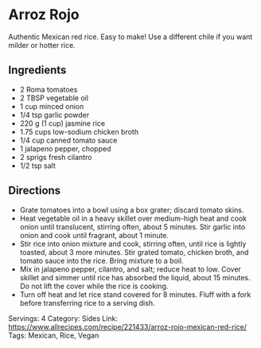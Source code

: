 # Arroz Rojo
Authentic Mexican red rice. Easy to make! Use a different chile if you want milder or hotter rice.
## Ingredients
- 2 Roma tomatoes
- 2 TBSP vegetable oil
- 1 cup minced onion
- 1/4 tsp garlic powder
- 220 g (1 cup) jasmine rice
- 1.75 cups low-sodium chicken broth
- 1/4 cup canned tomato sauce
- 1 jalapeno pepper, chopped
- 2 sprigs fresh cilantro
- 1/2 tsp salt
## Directions
- Grate tomatoes into a bowl using a box grater; discard tomato skins.
- Heat vegetable oil in a heavy skillet over medium-high heat and cook onion until translucent, stirring often, about 5 minutes. Stir garlic into onion and cook until fragrant, about 1 minute.
- Stir rice into onion mixture and cook, stirring often, until rice is lightly toasted, about 3 more minutes. Stir grated tomato, chicken broth, and tomato sauce into the rice. Bring mixture to a boil.
- Mix in jalapeno pepper, cilantro, and salt; reduce heat to low. Cover skillet and simmer until rice has absorbed the liquid, about 15 minutes. Do not lift the cover while the rice is cooking.
- Turn off heat and let rice stand covered for 8 minutes. Fluff with a fork before transferring rice to a serving dish.

Servings: 4
Category: Sides
Link: https://www.allrecipes.com/recipe/221433/arroz-rojo-mexican-red-rice/
Tags: Mexican, Rice, Vegan
